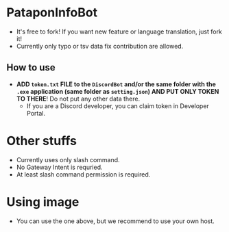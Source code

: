 # PataponInfoBot
* It's free to fork! If you want new feature or language translation, just fork it!
* Currently only typo or tsv data fix contribution are allowed.

## How to  use
* **ADD `token.txt` FILE to the `DiscordBot` and/or the same folder with the `.exe` application (same folder as `setting.json`) AND PUT ONLY TOKEN TO THERE**! Do not put any other data there.
  * If you are a Discord developer, you can claim token in Developer Portal.
 
# Other stuffs
* Currently uses only slash command.
* No Gateway Intent is requried.
* At least slash command permission is required.

# Using image
* You can use the one above, but we recommend to use your own host.

